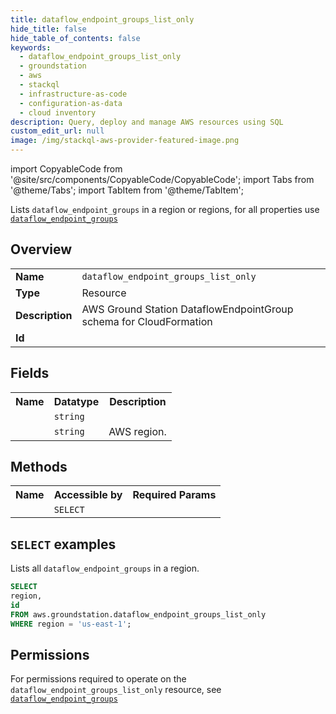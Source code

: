 ```yaml
---
title: dataflow_endpoint_groups_list_only
hide_title: false
hide_table_of_contents: false
keywords:
  - dataflow_endpoint_groups_list_only
  - groundstation
  - aws
  - stackql
  - infrastructure-as-code
  - configuration-as-data
  - cloud inventory
description: Query, deploy and manage AWS resources using SQL
custom_edit_url: null
image: /img/stackql-aws-provider-featured-image.png
---
```


import CopyableCode from '@site/src/components/CopyableCode/CopyableCode';
import Tabs from '@theme/Tabs';
import TabItem from '@theme/TabItem';

Lists <code>dataflow_endpoint_groups</code> in a region or regions, for all properties use <a href="/services/serviceName/dataflow_endpoint_groups/"><code>dataflow_endpoint_groups</code></a>

## Overview
<table>
<tbody>
<tr><td><b>Name</b></td><td><code>dataflow_endpoint_groups_list_only</code></td></tr>
<tr><td><b>Type</b></td><td>Resource</td></tr>
<tr><td><b>Description</b></td><td>AWS Ground Station DataflowEndpointGroup schema for CloudFormation</td></tr>
<tr><td><b>Id</b></td><td><CopyableCode code="aws.groundstation.dataflow_endpoint_groups_list_only" /></td></tr>
</tbody>
</table>

## Fields
<table>
<tbody>
<tr><th>Name</th><th>Datatype</th><th>Description</th></tr><tr><td><CopyableCode code="id" /></td><td><code>string</code></td><td></td></tr>
<tr><td><CopyableCode code="region" /></td><td><code>string</code></td><td>AWS region.</td></tr>
</tbody>
</table>

## Methods

<table>
<tbody>
  <tr>
    <th>Name</th>
    <th>Accessible by</th>
    <th>Required Params</th>
  </tr>
  <tr>
    <td><CopyableCode code="list_resources" /></td>
    <td><code>SELECT</code></td>
    <td><CopyableCode code="region" /></td>
  </tr>
</tbody>
</table>

## `SELECT` examples
Lists all <code>dataflow_endpoint_groups</code> in a region.
```sql
SELECT
region,
id
FROM aws.groundstation.dataflow_endpoint_groups_list_only
WHERE region = 'us-east-1';
```


## Permissions

For permissions required to operate on the <code>dataflow_endpoint_groups_list_only</code> resource, see <a href="/services/groundstation/dataflow_endpoint_groups/#permissions"><code>dataflow_endpoint_groups</code></a>


